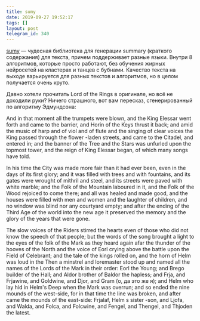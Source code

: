 ```yaml
---
title: sumy
date: 2019-09-27 19:52:17
tags: []
layout: post
telegram_id: 340
---
```


[sumy](https://github.com/miso-belica/sumy) — чудесная библиотека для генерации summary (краткого содержания) для текста, причем поддерживает разные языки. Внутри 8 алгоритмов, которые просто работают, без обучения жирных нейросетей на кластерах и танцев с бубнами. Качество текста на выходе варьируется для разных текстов и алгоритмов, но в целом получается очень круто.

Давно хотели прочитать Lord of the Rings в оригинале, но всё не доходили руки? Ничего страшного, вот вам пересказ, сгенерированный по алгоритму Эдмундсона:

And  in that moment all the trumpets  were  blown, and the King Elessar went  forth  and came to the barrier, and  Horin  of the Keys thrust it back; and amid the music of harp and of viol and of flute and the singing of clear voices the  King passed through  the flower -laden streets,  and  came to the Citadel,  and  entered  in;  and the banner  of  the Tree and the Stars  was unfurled  upon the topmost tower,  and  the reign of King Elessar began,  of which many songs have told.

In his time  the City was made more fair than it had ever been, even in the  days of  its first  glory;  and it  was  filled  with  trees  and  with fountains, and its gates were wrought of mithril  and steel, and its streets were paved  with white marble; and the Folk of the Mountain laboured in  it, and the Folk of the Wood rejoiced to come there; and all was healed and made good, and  the  houses were filled with men  and women  and  the laughter of children,  and no window was blind nor any courtyard  empty;  and after  the ending  of  the Third  Age of  the world into the  new  age it preserved the memory and the glory of the years that were gone.

The slow voices of the Riders stirred the hearts even of those who did not  know the speech of that people; but the words of the song brought a light to the eyes of the folk of the Mark as they heard again afar the thunder of the hooves of the North and the voice of Eorl crying  above the battle upon the  Field of Celebrant; and the  tale  of  the kings rolled on, and the  horn  of Helm  was  loud in the Then a minstrel and loremaster stood up and  named all the names of the Lords of the Mark in their  order: Eorl the Young;  and Brego builder of the Hall; and Aldor brother of Baldor the hapless;  and Frja, and  Frjawine, and Goldwine, and Djor, and Gram (о, да это же я); and Helm who lay  hid in Helm's Deep when the Mark was overrun; and so ended the nine mounds of the west-side, for in that time the  line  was  broken,  and after came  the  mounds of the  east-side: Frjalaf,  Helm s sister -son, and  Ljofa, and Walda, and Folca, and Folcwine, and Fengel, and Thengel, and Thjoden the latest.
